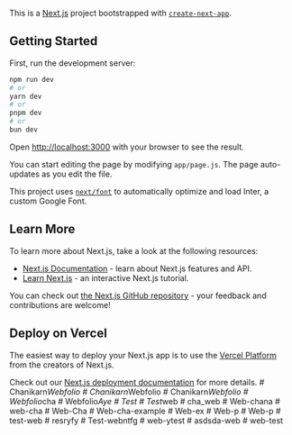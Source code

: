 This is a [Next.js](https://nextjs.org/) project bootstrapped with [`create-next-app`](https://github.com/vercel/next.js/tree/canary/packages/create-next-app).

## Getting Started

First, run the development server:

```bash
npm run dev
# or
yarn dev
# or
pnpm dev
# or
bun dev
```

Open [http://localhost:3000](http://localhost:3000) with your browser to see the result.

You can start editing the page by modifying `app/page.js`. The page auto-updates as you edit the file.

This project uses [`next/font`](https://nextjs.org/docs/basic-features/font-optimization) to automatically optimize and load Inter, a custom Google Font.

## Learn More

To learn more about Next.js, take a look at the following resources:

- [Next.js Documentation](https://nextjs.org/docs) - learn about Next.js features and API.
- [Learn Next.js](https://nextjs.org/learn) - an interactive Next.js tutorial.

You can check out [the Next.js GitHub repository](https://github.com/vercel/next.js/) - your feedback and contributions are welcome!

## Deploy on Vercel

The easiest way to deploy your Next.js app is to use the [Vercel Platform](https://vercel.com/new?utm_medium=default-template&filter=next.js&utm_source=create-next-app&utm_campaign=create-next-app-readme) from the creators of Next.js.

Check out our [Next.js deployment documentation](https://nextjs.org/docs/deployment) for more details.
#   C h a n i k a r n _ W e b f o l i o  
 #   C h a n i k a r n _ W e b f o l i o  
 #   C h a n i k a r n _ W e b f o l i o  
 #   W e b f o l i o _ c h a  
 #   W e b f o l i o _ A y e  
 #   T e s t  
 #   T e s t _ w e b  
 #   c h a _ w e b  
 #   W e b - c h a n a  
 #   w e b - c h a  
 #   W e b - C h a  
 #   W e b - c h a - e x a m p l e  
 #   W e b - e x  
 #   W e b - p  
 #   W e b - p  
 #   t e s t - w e b  
 #   r e s r y f y  
 #   T e s t - w e b n t f g  
 #   w e b - y t e s t  
 #   a s d s d a - w e b  
 #   w e b - t e s t  
 
